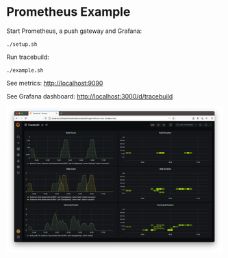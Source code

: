 # Prometheus Example

Start Prometheus, a push gateway and Grafana:

```
./setup.sh
```

Run tracebuild:

```
./example.sh
```

See metrics: <http://localhost:9090>

See Grafana dashboard: <http://localhost:3000/d/tracebuild>

![](./dashboard.png)
